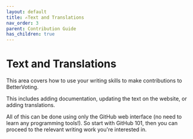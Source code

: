 ```yaml
---
layout: default
title: ✍️Text and Translations
nav_order: 3
parent: Contribution Guide
has_children: true
---
```


# Text and Translations

This area covers how to use your writing skills to make contributions to BetterVoting.

This includes adding documentation, updating the text on the website, or adding translations.

All of this can be done using only the GitHub web interface (no need to learn any programming tools!). So start with GitHub 101, then you can proceed to the relevant writing work you're interested in.